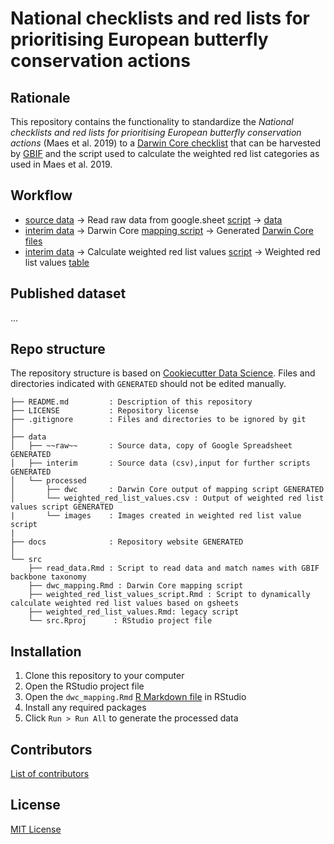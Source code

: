 # National checklists and red lists for prioritising European butterfly conservation actions

## Rationale

This repository contains the functionality to standardize the _National checklists and red lists for prioritising European butterfly conservation actions_ (Maes et al. 2019) to a [Darwin Core checklist](https://www.gbif.org/dataset-classes) that can be harvested by [GBIF](http://www.gbif.org) and the script used to calculate the weighted red list categories as used in Maes et al. 2019.

## Workflow

* [source data](data/raw) → Read raw data from google.sheet [script](src/dwc_mapping.Rmd) → [data](data/interim)
* [interim data](data/interim) → Darwin Core [mapping script](src/dwc_mapping.Rmd) → Generated [Darwin Core files](data/processed/dwc)
* [interim data](data/interim) → Calculate weighted red list values [script](weighted_red_list_values.Rmd) → Weighted red list values [table](data/processed/weighted_red_list_values.csv)

## Published dataset

...

## Repo structure

The repository structure is based on [Cookiecutter Data Science](http://drivendata.github.io/cookiecutter-data-science/). Files and directories indicated with `GENERATED` should not be edited manually.

```
├── README.md         : Description of this repository
├── LICENSE           : Repository license
├── .gitignore        : Files and directories to be ignored by git
│
├── data
│   ├── ~~raw~~       : Source data, copy of Google Spreadsheet GENERATED
│   ├── interim       : Source data (csv),input for further scripts GENERATED
│   └── processed
│       ├── dwc       : Darwin Core output of mapping script GENERATED
│       └── weighted_red_list_values.csv : Output of weighted red list values script GENERATED
|       └── images    : Images created in weighted red list value script
|
├── docs              : Repository website GENERATED
│
└── src
    ├── read_data.Rmd : Script to read data and match names with GBIF backbone taxonomy
    ├── dwc_mapping.Rmd : Darwin Core mapping script
    ├── weighted_red_list_values_script.Rmd : Script to dynamically calculate weighted red list values based on gsheets
    ├── weighted_red_list_values.Rmd: legacy script
    └── src.Rproj      : RStudio project file
```

## Installation

1. Clone this repository to your computer
2. Open the RStudio project file
3. Open the `dwc_mapping.Rmd` [R Markdown file](https://rmarkdown.rstudio.com/) in RStudio
4. Install any required packages
5. Click `Run > Run All` to generate the processed data


## Contributors

[List of contributors](https://github.com/inbo/red-lists-european-butterflies-checklist/contributors)

## License

[MIT License](https://github.com/inbo/red-lists-european-butterflies-checklist/blob/master/LICENSE)
